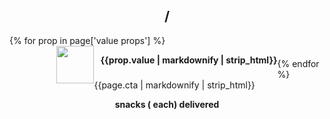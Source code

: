 <div class="table-bg mobile-container">
<div class="visible-sm visible-xs container box-bg mobile-pricing">
<h2 class="price" style="text-transform: none; text-align: center;">
  <span class="cost"></span> / <span class="frequency"></span>
</h2>
<div class="row">
{% for prop in page['value props'] %}
<div class="col-xs-12 col-sm-12"  style="margin-bottom: 20px">
<div class="single-line">
  <img src="{{prop.image}}" style="width: 60px; float: left;">
  <p style="font-size: 14px;font-weight: bold; width: calc(100% - 70px); margin-left: 10px; float: left">{{prop.value | markdownify | strip_html}}</p>
</div>
</div>
{% endfor %}
</div>
<a class="btn btn-red product-link" style="max-width: none"><span class="pricing-cta">{{page.cta | markdownify | strip_html}}</span></a>
<p class="additional-info" style="font-size: 14px; font-weight: bold; text-align: center">
  <span class="snack-num"></span> snacks
  (<span class="per-snack"></span> each)
  delivered <span class="frequency-ly"></span></p>
</div>
</div>

<style>
.single-line{
  margin: 0 auto;
  width: fit-content;
}
</style>

